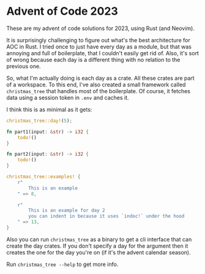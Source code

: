 # Advent of Code 2023

These are my advent of code solutions for 2023, using Rust (and Neovim).

It is surprisingly challenging to figure out what's the best architecture for AOC in Rust. 
I tried once to just have every day as a module, but that was annoying and full of boilerplate,
that I couldn't easily get rid of. Also, it's sort of wrong because each day is a different thing
with no relation to the previous one.

So, what I'm actually doing is each day as a crate. All these crates are part of a workspace. To this
end, I've also created a small framework called `christmas_tree` that handles most of the boilerplate.
Of course, it fetches data using a session token in `.env` and caches it. 

I think this is as minimal as it gets:

```rust
christmas_tree::day!(5);

fn part1(input: &str) -> i32 {
    todo!()
}

fn part2(input: &str) -> i32 {
    todo!()
}

christmas_tree::examples! {
    r"
        This is an example
    " => 8,

    r"
        This is an example for day 2
        you can indent in because it uses `indoc!` under the hood
    " => 13,
}
```

Also you can run `christmas_tree` as a binary to get a cli interface that can create the day crates. 
If you don't specify a day for the argument then it creates the one for the day you're on (if it's the
advent calendar season). 

Run `christmas_tree --help` to get more info. 
